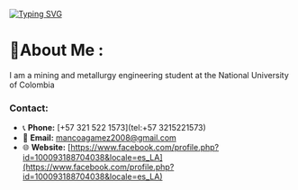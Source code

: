 [![Typing SVG](https://readme-typing-svg.demolab.com?font=Pacifico&weight=800&duration=3000&pause=1008&color=14CD43&width=435&lines=Hello+people!+my+name's+Santiago+Manco;Welcome+to+my+GitHub)](https://git.io/typing-svg)
# 💫About Me :
I am a mining and metallurgy engineering student at the National University of Colombia
### Contact:
- 📞 **Phone:** [+57 321 522 1573](tel:+57 3215221573)
- 📧 **Email:** [mancoagamez2008@gmail.com](mailto:mancoagamez2008@gmail.com)
- 🌐 **Website:** [https://www.facebook.com/profile.php?id=100093188704038&locale=es_LA](https://www.facebook.com/profile.php?id=100093188704038&locale=es_LA)
